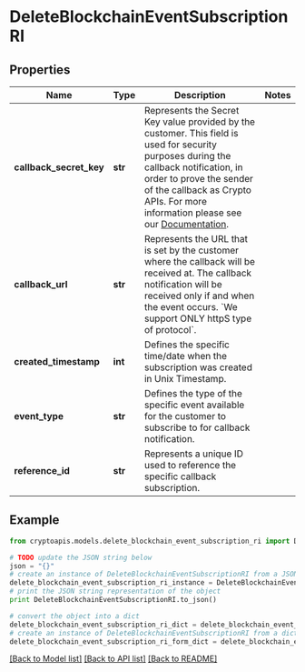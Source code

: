 # DeleteBlockchainEventSubscriptionRI


## Properties
Name | Type | Description | Notes
------------ | ------------- | ------------- | -------------
**callback_secret_key** | **str** | Represents the Secret Key value provided by the customer. This field is used for security purposes during the callback notification, in order to prove the sender of the callback as Crypto APIs. For more information please see our [Documentation](https://developers.cryptoapis.io/technical-documentation/general-information/callbacks#callback-security). | 
**callback_url** | **str** | Represents the URL that is set by the customer where the callback will be received at. The callback notification will be received only if and when the event occurs. &#x60;We support ONLY httpS type of protocol&#x60;. | 
**created_timestamp** | **int** | Defines the specific time/date when the subscription was created in Unix Timestamp. | 
**event_type** | **str** | Defines the type of the specific event available for the customer to subscribe to for callback notification. | 
**reference_id** | **str** | Represents a unique ID used to reference the specific callback subscription. | 

## Example

```python
from cryptoapis.models.delete_blockchain_event_subscription_ri import DeleteBlockchainEventSubscriptionRI

# TODO update the JSON string below
json = "{}"
# create an instance of DeleteBlockchainEventSubscriptionRI from a JSON string
delete_blockchain_event_subscription_ri_instance = DeleteBlockchainEventSubscriptionRI.from_json(json)
# print the JSON string representation of the object
print DeleteBlockchainEventSubscriptionRI.to_json()

# convert the object into a dict
delete_blockchain_event_subscription_ri_dict = delete_blockchain_event_subscription_ri_instance.to_dict()
# create an instance of DeleteBlockchainEventSubscriptionRI from a dict
delete_blockchain_event_subscription_ri_form_dict = delete_blockchain_event_subscription_ri.from_dict(delete_blockchain_event_subscription_ri_dict)
```
[[Back to Model list]](../README.md#documentation-for-models) [[Back to API list]](../README.md#documentation-for-api-endpoints) [[Back to README]](../README.md)


